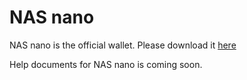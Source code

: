 # NAS nano

NAS nano is the official wallet. Please download it [here](https://nano.nebulas.io/index_en.html)

Help documents for NAS nano is coming soon.